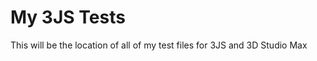 My 3JS Tests
============

This will be the location of all of my test files for 3JS and 3D Studio Max